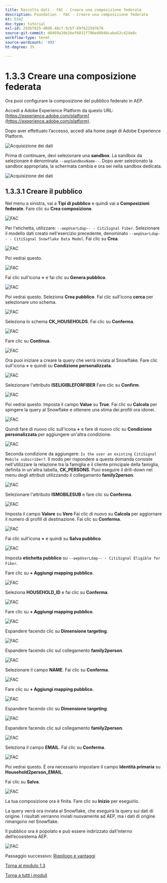 ```yaml
---
title: Raccolta dati - FAC - Creare una composizione federata
description: Foundation - FAC - Creare una composizione federata
kt: 5342
doc-type: tutorial
exl-id: 293bf825-d0d6-48cf-9cbf-69f622597678
source-git-commit: d0469a38e2bef6031f796ed0946caba52c424e8c
workflow-type: tm+mt
source-wordcount: '493'
ht-degree: 3%

---
```


# 1.3.3 Creare una composizione federata

Ora puoi configurare la composizione del pubblico federato in AEP.

Accedi a Adobe Experience Platform da questo URL: [https://experience.adobe.com/platform](https://experience.adobe.com/platform).

Dopo aver effettuato l’accesso, accedi alla home page di Adobe Experience Platform.

![Acquisizione dei dati](./../module1.2/images/home.png)

Prima di continuare, devi selezionare una **sandbox**. La sandbox da selezionare è denominata ``--aepSandboxName--``. Dopo aver selezionato la sandbox appropriata, la schermata cambia e ora sei nella sandbox dedicata.

![Acquisizione dei dati](./../module1.2/images/sb1.png)

## 1.3.3.1 Creare il pubblico

Nel menu a sinistra, vai a **Tipi di pubblico** e quindi vai a **Composizioni federate**. Fare clic su **Crea composizione**.

![FAC](./images/fedcomp1.png)

Per l&#39;etichetta, utilizzare: `--aepUserLdap-- - CitiSignal Fiber`. Selezionare il modello dati creato nell&#39;esercizio precedente, denominato `--aepUserLdap-- - CitiSignal Snowflake Data Model`. Fai clic su **Crea**.

![FAC](./images/fedcomp2.png)

Poi vedrai questo.

![FAC](./images/fedcomp3.png)

Fai clic sull&#39;icona **+** e fai clic su **Genera pubblico**.

![FAC](./images/fedcomp4.png)

Poi vedrai questo. Seleziona **Crea pubblico**. Fai clic sull&#39;icona **cerca** per selezionare uno schema.

![FAC](./images/fedcomp5.png)

Seleziona lo schema **CK_HOUSEHOLDS**. Fai clic su **Conferma**.

![FAC](./images/fedcomp6.png)

Fare clic su **Continua**.

![FAC](./images/fedcomp7.png)

Ora puoi iniziare a creare la query che verrà inviata al Snowflake. Fare clic sull&#39;icona **+** e quindi su **Condizione personalizzata**.

![FAC](./images/fedcomp8.png)

Selezionare l&#39;attributo **ISELIGIBLEFORFIBER** Fare clic su **Confirm**.

![FAC](./images/fedcomp9.png)

Poi vedrai questo. Imposta il campo **Value** su **True**. Fai clic su **Calcola** per spingere la query al Snowflake e ottenere una stima dei profili ora idonei.

![FAC](./images/fedcomp10.png)

Quindi fare di nuovo clic sull&#39;icona **+** e fare di nuovo clic su **Condizione personalizzata** per aggiungere un&#39;altra condizione.

![FAC](./images/fedcomp11.png)

Seconda condizione da aggiungere: `Is the user an existing CitiSignal Mobile subscriber?`. Il modo per rispondere a questa domanda consiste nell&#39;utilizzare la relazione tra la famiglia e il cliente principale della famiglia, definita in un&#39;altra tabella, **CK_PERSONS**. Puoi eseguire il drill-down nel menu degli attributi utilizzando il collegamento **family2person**.

![FAC](./images/fedcomp12.png)

Selezionare l&#39;attributo **ISMOBILESUB** e fare clic su **Conferma**.

![FAC](./images/fedcomp13.png)

Imposta il campo **Valore** su **Vero** Fai clic di nuovo su **Calcola** per aggiornare il numero di profili di destinazione. Fai clic su **Conferma**.

![FAC](./images/fedcomp14.png)

Fai clic sull&#39;icona **+** e quindi su **Salva pubblico**.

![FAC](./images/fedcomp15.png)

Imposta **etichetta pubblico** su `--aepUserLdap-- - CitiSignal Eligible for Fiber`.

Fare clic su **+ Aggiungi mapping pubblico**.

![FAC](./images/fedcomp16.png)

Seleziona **HOUSEHOLD_ID** e fai clic su **Conferma**.

![FAC](./images/fedcomp17.png)

Fare clic su **+ Aggiungi mapping pubblico**.

![FAC](./images/fedcomp18.png)

Espandere facendo clic su **Dimensione targeting**.

![FAC](./images/fedcomp18a.png)

Espandere facendo clic sul collegamento **family2person**.

![FAC](./images/fedcomp18b.png)

Selezionare il campo **NAME**. Fai clic su **Conferma**.

![FAC](./images/fedcomp18c.png)

Fare clic su **+ Aggiungi mapping pubblico**.

![FAC](./images/fedcomp20.png)

Espandere facendo clic su **Dimensione targeting**.

![FAC](./images/fedcomp20a.png)

Espandere facendo clic sul collegamento **family2person**.

![FAC](./images/fedcomp20b.png)

Seleziona il campo **EMAIL**. Fai clic su **Conferma**.

![FAC](./images/fedcomp20c.png)

Poi vedrai questo. È ora necessario impostare il campo **Identità primaria** su **Household2person_EMAIL**.

Fai clic su **Salva**.

![FAC](./images/fedcomp21.png)

La tua composizione ora è finita. Fare clic su **Inizio** per eseguirlo.

La query verrà ora inviata al Snowflake, che eseguirà la query sui dati di origine. I risultati verranno inviati nuovamente ad AEP, ma i dati di origine rimangono nel Snowflake.

Il pubblico ora è popolato e può essere indirizzato dall’interno dell’ecosistema AEP.

![FAC](./images/fedcomp22.png)

Passaggio successivo: [Riepilogo e vantaggi](./summary.md)

[Torna al modulo 1.3](./fac.md)

[Torna a tutti i moduli](../../../overview.md)
